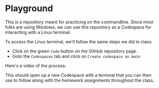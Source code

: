 # Playground

This is a repository meant for practicing on the commandline. Since most folks are using Windows, we can use this repository as a Codespace for interacting with a Linux terminal.

To access the Linux terminal, we'll follow the same steps we did in class:

* Click on the green `Code` button on the GitHub repository page.
* Goto the `Codespaces` tab and click on `Create codespace on main`

Here's a video of the process:

This should open up a new Codespace with a terminal that you can then use to follow along with the homework assignments throughout the class.
